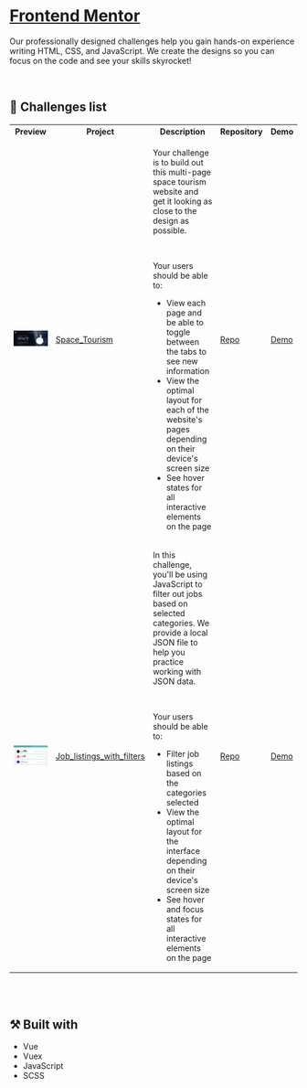 # [Frontend Mentor](https://www.frontendmentor.io/)
Our professionally designed challenges help you gain hands-on experience writing HTML, CSS, and JavaScript. We create the designs so you can focus on the code and see your skills skyrocket!

<br>

## :pencil: Challenges list
<table>
    <tr>
        <th>Preview</th>
        <th>Project</th>
        <th>Description</th>
        <th>Repository</th>
        <th>Demo</th>
    </tr>
    <tr>
        <td>
            <img src="https://github.com/carla-ng/web-development-practice/blob/main/space-tourism-website/src/assets/readme_image_1.jpg?raw=true" alt="Space Tourism preview">
        </td>
        <td>
            <a href="https://www.frontendmentor.io/challenges/space-tourism-multipage-website-gRWj1URZ3" target="_blank">Space_Tourism</a>
        </td>
        <td>
            <p>Your challenge is to build out this multi-page space tourism website and get it looking as close to the design as possible.</p>
            <br>
            <p>Your users should be able to:</p>
            <ul>
                <li>View each page and be able to toggle between the tabs to see new information</li>
                <li>View the optimal layout for each of the website's pages depending on their device's screen size</li>
                <li>See hover states for all interactive elements on the page</li>
            </ul>
        </td>
        <td>
            <a href="https://github.com/carla-ng/web-development-practice/tree/main/space-tourism-website" target="_blank">Repo</a>
        </td>
        <td>
            <a href="https://carla-ng-space-tourism.netlify.app/" target="_blank">Demo</a>
        </td>
    </tr>
    <tr>
        <td>
           <img src="https://raw.githubusercontent.com/carla-ng/coding-challenges/main/frontendmentor/main-project/public/job-listings/joblistings-preview.jpg" alt="Job Listings preview">
        </td>
        <td>
            <a href="https://www.frontendmentor.io/challenges/job-listings-with-filtering-ivstIPCt" target="_blank">Job_listings_with_filters</a>
        </td>
        <td>
            <p>In this challenge, you'll be using JavaScript to filter out jobs based on selected categories. We provide a local JSON file to help you practice working with JSON data.</p>
            <br>
            <p>Your users should be able to:</p>
            <ul>
                <li>Filter job listings based on the categories selected</li>
                <li>View the optimal layout for the interface depending on their device's screen size</li>
                <li>See hover and focus states for all interactive elements on the page</li>
            </ul>
        </td>
        <td>
            <a href="https://github.com/carla-ng/coding-challenges/tree/main/frontendmentor/main-project/" target="_blank">Repo</a>
        </td>
        <td>
            <a href="https://carla-ng-frontend-mentor.netlify.app/job-listings/" target="_blank">Demo</a>
        </td>
    </tr>
</table>

<br><br>

## :hammer_and_pick: Built with
* Vue
* Vuex
* JavaScript
* SCSS

<br>
